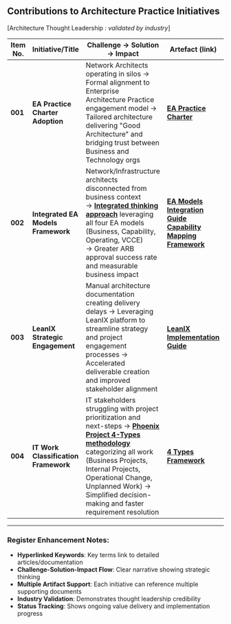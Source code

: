 ## Contributions to Architecture Practice Initiatives
[Architecture Thought Leadership : *validated by industry*]

| **Item No.** | **Initiative/Title** | **Challenge → Solution → Impact** | **Artefact (link)** | **Status** | **Industry Validation** |
|--------------|---------------------|----------------------------------|-------------------|------------|----------------------|
| **001** | **EA Practice Charter Adoption** | Network Architects operating in silos → Formal alignment to Enterprise Architecture Practice engagement model → Tailored architecture delivering "Good Architecture" and bridging trust between Business and Technology orgs | **[EA Practice Charter](link)** | Implemented | EA Community Endorsed |
| **002** | **Integrated EA Models Framework** | Network/Infrastructure architects disconnected from business context<br> → **[Integrated thinking approach](https://medium.com/@marclandy.me/network-infrastructure-contribution-to-architecture-practice-e18a3271ac20)** leveraging all four EA models (Business, Capability, Operating, VCCE)<br> → Greater ARB approval success rate and measurable business impact | **[EA Models Integration Guide](link)** **[Capability Mapping Framework](link)** | Active | Industry Best Practice |
| **003** | **LeanIX Strategic Engagement** | Manual architecture documentation creating delivery delays → Leveraging LeanIX platform to streamline strategy and project engagement processes → Accelerated deliverable creation and improved stakeholder alignment | **[LeanIX Implementation Guide](link)** | Planning Phase | Tool Vendor Validated |
| **004** | **IT Work Classification Framework** | IT stakeholders struggling with project prioritization and next-steps → **[Phoenix Project 4-Types methodology](link)** categorizing all work (Business Projects, Internal Projects, Operational Change, Unplanned Work) → Simplified decision-making and faster requirement resolution | **[4 Types Framework](images/Phoenix%20Project.png)** | Implemented | DevOps Community Standard |

---

### Register Enhancement Notes:
- **Hyperlinked Keywords**: Key terms link to detailed articles/documentation
- **Challenge-Solution-Impact Flow**: Clear narrative showing strategic thinking
- **Multiple Artifact Support**: Each initiative can reference multiple supporting documents
- **Industry Validation**: Demonstrates thought leadership credibility
- **Status Tracking**: Shows ongoing value delivery and implementation progress
